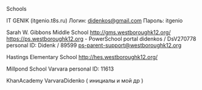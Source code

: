 Schools

IT GENIK (itgenio.t8s.ru)
Логин: didenkos@gmail.com
Пароль: itgenio

Sarah W. Gibbons Middle School
	http://gms.westboroughk12.org/
	https://ps.westboroughk12.org - PowerSchool portal
	didenkos / DsV270778
	personal ID: Didenk / 89599
	ps-parent-support@westboroughk12.org

Hastings Elementary School
	http://hes.westboroughk12.org/


Millpond School
Varvara personal ID: 11613


KhanAcademy
VarvaraDidenko ( инициалы и мой др )
